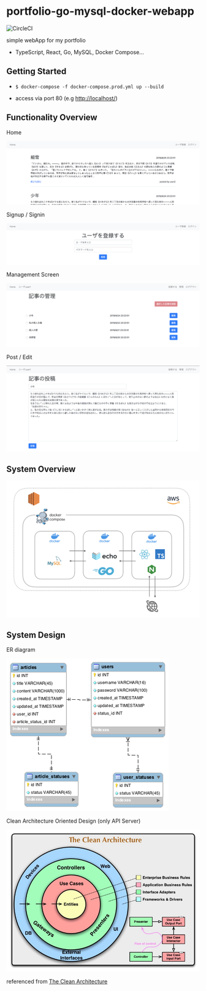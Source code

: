 # portfolio-go-mysql-docker-webapp

![CircleCI](https://img.shields.io/circleci/build/github/pokuwagata/portfolio-go-mysql-docker-webapp.svg)

simple webApp for my portfolio

- TypeScript, React, Go, MySQL, Docker Compose...

## Getting Started

- `$ docker-compose -f docker-compose.prod.yml up --build`

- access via port 80 (e.g <http://localhost/>)

## Functionality Overview

Home

![Home](./docs/imgs/top.png)

Signup / Signin

![Signup](./docs/imgs/signup.png)

Management Screen

![Management](./docs/imgs/management.png)

Post / Edit

![Post](./docs/imgs/post.png)

## System Overview

![System overview](./docs/imgs/system-overview.png)

## System Design

ER diagram

![ER](./docs/imgs/er.png)

Clean Architecture Oriented Design (only API Server)

![CleanArchitecture](./docs/imgs/CleanArchitecture.jpg)

referenced from [The Clean Architecture](https://blog.cleancoder.com/uncle-bob/2012/08/13/the-clean-architecture.html)